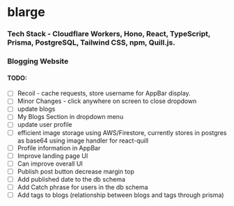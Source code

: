 # blarge
### Tech Stack - Cloudflare Workers, Hono, React, TypeScript, Prisma, PostgreSQL, Tailwind CSS, npm, Quill.js. 
### Blogging Website
#### TODO: 
- [ ] Recoil - cache requests, store username for AppBar display.
- [ ] Minor Changes - click anywhere on screen to close dropdown
- [ ] update blogs
- [ ] My Blogs Section in dropdown menu
- [ ] update user profile
- [ ] efficient image storage using AWS/Firestore, currently stores in postgres as base64 using image handler for react-quill
- [ ] Profile information in AppBar
- [ ] Improve landing page UI
- [ ] Can improve overall UI
- [ ] Publish post button decrease margin top
- [ ] Add published date to the db schema
- [ ] Add Catch phrase for users in the db schema
- [ ] Add tags to blogs (relationship between blogs and tags through prisma)
